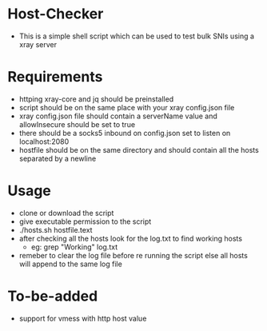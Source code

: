# Host-Checker
* This is a simple shell script which can be used to test bulk SNIs using a xray server
# Requirements
* httping xray-core and jq should be preinstalled 
* script should be on the same place with your xray config.json file 
* xray config.json file should contain a serverName value and allowInsecure should be set to true
* there should be a socks5 inbound on config.json set to listen on localhost:2080
* hostfile should be on the same directory and should contain all the hosts separated by a newline
# Usage
* clone or download the script
* give executable permission to the script
* ./hosts.sh hostfile.text
* after checking all the hosts look for the log.txt to find working hosts
  * eg: grep "Working" log.txt
* remeber to clear the log file before re running the script else all hosts will append to the same log file
# To-be-added
* support for vmess with http host value
